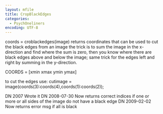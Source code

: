 ```yaml
---
layout: mfile
title: CropBlackEdges
categories:
  - PsychOneliners
encoding: UTF-8
---
```


coords = croblackedges(image)
returns coordinates that can be used to cut the black edges from an image
the trick is to sum the image in the x-direction and find where the sum
is zero, then you know where there are black edges above and below the
image; same trick for the edges left and right by summing in the
y-direction.

COORDS = [xmin xmax ymin ymax]

to cut the edges use:
cutimage = image(coords(3):coords(4),coords(1):coords(2));

DN 2007       Wrote it
DN 2008-07-30 Now returns correct indices if one or more or all sides of
              the image do not have a black edge
DN 2009-02-02 Now returns error msg if all is black